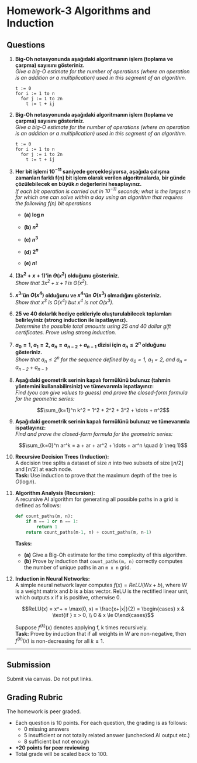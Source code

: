 # Homework-3 Algorithms and Induction

## Questions

1. **Big-Oh notasyonunda aşağıdaki algoritmanın işlem (toplama ve çarpma) sayısını gösteriniz.**  
   *Give a big-O estimate for the number of operations (where an operation is an addition or a multiplication) used in this segment of an algorithm.*

   ```plaintext
   t := 0
   for i := 1 to n
     for j := 1 to 2n
       t := t + ij
   ```


2. **Big-Oh notasyonunda aşağıdaki algoritmanın işlem (toplama ve çarpma) sayısını gösteriniz.**  
   *Give a big-O estimate for the number of operations (where an operation is an addition or a multiplication) used in this segment of an algorithm.*

   ```plaintext
   t := 0
   for i := 1 to n
     for j := i to 2n
       t := t + ij
   ```


3. **Her bit işlemi $10^{-11}$ saniyede gerçekleşiyorsa, aşağıda çalışma zamanları farklı f(n) bit işlem olarak verilen algoritmalarda, bir günde çözülebilecek en büyük $n$ değerlerini hesaplayınız.**  
   *If each bit operation is carried out in $10^{-11}$ seconds; what is the largest $n$ for which one can solve within a day using an algorithm that requires the following $f(n)$ bit operations*

   - **(a) $\log n$**  

   - **(b) $n^2$**  

   - **(c) $n^3$**  

   - **(d) $2^n$**  

   - **(e) $n!$**  


4. **$(3x^2 + x + 1)$'in $\Theta(x^2)$ olduğunu gösteriniz.**  
   *Show that $3x^2 + x + 1$ is $\Theta(x^2)$.*




5. **$x^3$'ün $O(x^4)$ olduğunu ve $x^4$'ün $O(x^3)$ olmadığını gösteriniz.**  
   *Show that $x^3$ is $O(x^4)$ but $x^4$ is not $O(x^3)$.*



6. **25 ve 40 dolarlık hediye çekleriyle oluşturulabilecek toplamları belirleyiniz (strong induction ile ispatlayınız).**  
   *Determine the possible total amounts using 25 and 40 dollar gift certificates. Prove using strong induction.*




7. **$a_0 = 1$, $a_1 = 2$, $a_n = a_{n-2} + a_{n-1}$ dizisi için $a_n \leq 2^n$ olduğunu gösteriniz.**  
   *Show that $a_n \leq 2^n$ for the sequence defined by $a_0 = 1$, $a_1 = 2$, and $a_n = a_{n-2} + a_{n-1}$.*



8. **Aşağıdaki geometrik serinin kapalı formülünü bulunuz (tahmin yöntemini kullanabilirsiniz) ve tümevarımla ispatlayınız:**  
    *Find (you can give values to guess) and prove the closed-form formula for the geometric series:*
   ```math
   \sum_{k=1}^n k^2 = 1^2 + 2^2 + 3^2 + \dots + n^2
   ```


9. **Aşağıdaki geometrik serinin kapalı formülünü bulunuz ve tümevarımla ispatlayınız:**  
    *Find and prove the closed-form formula for the geometric series:*
    ```math
    \sum_{k=0}^n ar^k = a + ar + ar^2 + \dots + ar^n \quad (r \neq 1)
    ```

10. **Recursive Decision Trees (Induction):**  
    A decision tree splits a dataset of size $n$ into two subsets of size $\lfloor n/2 \rfloor$ and $\lceil n/2 \rceil$ at each node.  
    **Task:** Use induction to prove that the maximum depth of the tree is $O(\log n)$. 

11. **Algorithm Analysis (Recursion):**  
    A recursive AI algorithm for generating all possible paths in a grid is defined as follows:  
    ```python
    def count_paths(m, n):
        if m == 1 or n == 1:
            return 1
        return count_paths(m-1, n) + count_paths(m, n-1)
    ```  
    **Tasks:**  
    - **(a)** Give a Big-Oh estimate for the time complexity of this algorithm.  
    - **(b)** Prove by induction that `count_paths(m, n)` correctly computes the number of unique paths in an `m x n` grid.  

12. **Induction in Neural Networks:**  
    A simple neural network layer computes $f(x) = ReLU(Wx + b)$, where $W$ is a weight matrix and $b$ is a bias vector. ReLU is the rectified linear unit, which outputs x if x is positive, otherwise 0.
    ```math
    ReLU(x) = x^+ = \max(0, x) = \frac{x+|x|}{2} = \begin{cases}
    x & \text{if } x > 0, \\
    0 & x \le 0\end{cases}
    ```    
    Suppose $f^{(k)}(x)$ denotes applying f, k times recursively.  
    **Task:** Prove by induction that if all weights in $W$ are non-negative, then $f^{(k)}(x)$ is non-decreasing for all $k \geq 1$.  

---
## Submission
Submit via canvas.
Do not put links.

## Grading Rubric
The homework is peer graded. 

- Each question is 10 points. For each question, the grading is as follows:
  - 0 missing answers
  - 5 insufficient or not totally related answer (unchecked AI output etc.)
  - 8 sufficient but not enough 
- **+20 points for peer reviewing**
- Total grade will be scaled back to 100.